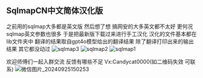## SqlmapCN中文简体汉化版

之前用的sqlmap大多都是英文版 然后想了想 搞网安的大多英文都不太好 更何况sqlmap英文参数也很多 于是把最新版下载过来进行手工汉化 汉化的文件基本都在lib文件夹中 翻译的结果取自gpt4o模型给出的翻译结果 
除了翻译打印出来的输出结果 其它都没动过
![sqlmap3](https://github.com/user-attachments/assets/969a6cb4-50ef-48c5-aab1-8d0ec26eb1d7)
![sqlmap2](https://github.com/user-attachments/assets/7d790255-4ca0-410e-a722-e217d568811b)
![sqlmap1](https://github.com/user-attachments/assets/87c393d4-fc69-470f-b762-1c191b24f740)

欢迎师傅们一起入群交流 反馈有哪些不足
Vx:Candycat0000(如二维码失效 可联系)
![微信图片_20240925150253](https://github.com/user-attachments/assets/b35f4020-a6ff-418d-b06e-caa9f2993f87)
